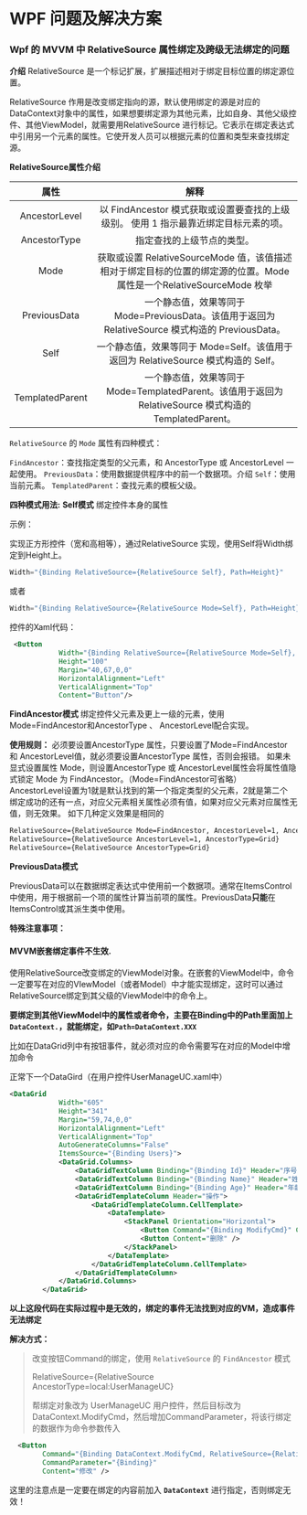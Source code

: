 # WPF 问题及解决方案

### Wpf 的 MVVM 中 RelativeSource 属性绑定及跨级无法绑定的问题

**介绍**
RelativeSource 是一个标记扩展，扩展描述相对于绑定目标位置的绑定源位置。

RelativeSource 作用是改变绑定指向的源，默认使用绑定的源是对应的DataContext对象中的属性，如果想要绑定源为其他元素，比如自身、其他父级控件、其他ViewModel，就需要用RelativeSource 进行标记。它表示在绑定表达式中引用另一个元素的属性。它使开发人员可以根据元素的位置和类型来查找绑定源。

**RelativeSource属性介绍**

|      属性       |                             解释                             |
| :-------------: | :----------------------------------------------------------: |
|  AncestorLevel  | 以 FindAncestor 模式获取或设置要查找的上级级别。 使用 1 指示最靠近绑定目标元素的项。 |
|  AncestorType   |                  指定查找的上级节点的类型。                  |
|      Mode       | 获取或设置 RelativeSourceMode 值，该值描述相对于绑定目标的位置的绑定源的位置。Mode属性是一个RelativeSourceMode 枚举 |
|  PreviousData   | 一个静态值，效果等同于 Mode=PreviousData。该值用于返回为 RelativeSource 模式构造的 PreviousData。 |
|      Self       | 一个静态值，效果等同于 Mode=Self。该值用于返回为 RelativeSource 模式构造的 Self。 |
| TemplatedParent | 一个静态值，效果等同于 Mode=TemplatedParent。该值用于返回为 RelativeSource 模式构造的 TemplatedParent。 |

`RelativeSource` 的 `Mode` 属性有四种模式：

`FindAncestor`：查找指定类型的父元素，和 AncestorType 或 AncestorLevel 一起使用。
`PreviousData`：使用数据提供程序中的前一个数据项。介绍
`Self`：使用当前元素。
`TemplatedParent`：查找元素的模板父级。

**四种模式用法:**
**Self模式**
绑定控件本身的属性

示例：

实现正方形控件（宽和高相等），通过RelativeSource 实现，使用Self将Width绑定到Height上。

```c#
Width="{Binding RelativeSource={RelativeSource Self}, Path=Height}"
```

或者
```c#
Width="{Binding RelativeSource={RelativeSource Mode=Self}, Path=Height}
```



控件的Xaml代码：

```xml
 <Button
            Width="{Binding RelativeSource={RelativeSource Mode=Self}, Path=Height}"
            Height="100"
            Margin="40,67,0,0"
            HorizontalAlignment="Left"
            VerticalAlignment="Top"
            Content="Button"/>
```



**FindAncestor模式**
绑定控件父元素及更上一级的元素，使用Mode=FindAncestor和AncestorType 、 AncestorLevel配合实现。

**使用规则：**
必须要设置AncestorType 属性，只要设置了Mode=FindAncestor 和 AncestorLevel值，就必须要设置AncestorType 属性，否则会报错。
如果未显式设置属性 Mode，则设置AncestorType 或 AncestorLevel属性会将属性值隐式锁定 Mode 为 FindAncestor。（Mode=FindAncestor可省略）
AncestorLevel设置为1就是默认找到的第一个指定类型的父元素，2就是第二个
绑定成功的还有一点，对应父元素相关属性必须有值，如果对应父元素对应属性无值，则无效果。
如下几种定义效果是相同的

```xml
RelativeSource={RelativeSource Mode=FindAncestor, AncestorLevel=1, AncestorType=Grid}
RelativeSource={RelativeSource AncestorLevel=1, AncestorType=Grid}
RelativeSource={RelativeSource AncestorType=Grid}
```

**PreviousData模式**

PreviousData可以在数据绑定表达式中使用前一个数据项。通常在ItemsControl中使用，用于根据前一个项的属性计算当前项的属性。PreviousData**只能**在ItemsControl或其派生类中使用。



**特殊注意事项：**

#### MVVM嵌套绑定事件不生效.

使用RelativeSource改变绑定的ViewModel对象。在嵌套的ViewModel中，命令一定要写在对应的VIewModel（或者Model）中才能实现绑定，这时可以通过RelativeSource绑定到其父级的ViewModel中的命令上。

**要绑定到其他ViewModel中的属性或者命令，主要在Binding中的Path里面加上`DataContext.`，就能绑定，如`Path=DataContext.XXX`**

比如在DataGrid列中有按钮事件，就必须对应的命令需要写在对应的Model中增加命令

正常下一个DataGird（在用户控件UserManageUC.xaml中）

```xml
<DataGrid
            Width="605"
            Height="341"
            Margin="59,74,0,0"
            HorizontalAlignment="Left"
            VerticalAlignment="Top"
            AutoGenerateColumns="False"
            ItemsSource="{Binding Users}">
            <DataGrid.Columns>
                <DataGridTextColumn Binding="{Binding Id}" Header="序号" />
                <DataGridTextColumn Binding="{Binding Name}" Header="姓名" />
                <DataGridTextColumn Binding="{Binding Age}" Header="年龄" />
                <DataGridTemplateColumn Header="操作">
                    <DataGridTemplateColumn.CellTemplate>
                        <DataTemplate>
                            <StackPanel Orientation="Horizontal">
                                <Button Command="{Binding ModifyCmd}" Content="修改" />
                                <Button Content="删除" />
                            </StackPanel>
                        </DataTemplate>
                    </DataGridTemplateColumn.CellTemplate>
                </DataGridTemplateColumn>
            </DataGrid.Columns>
        </DataGrid>
```

**以上这段代码在实际过程中是无效的，绑定的事件无法找到对应的VM，造成事件无法绑定**



**解决方式：**

> 改变按钮Command的绑定，使用 `RelativeSource` 的 `FindAncestor` 模式
>
> RelativeSource={RelativeSource AncestorType=local:UserManageUC}
>
> 帮绑定对象改为 UserManageUC 用户控件，然后目标改为 DataContext.ModifyCmd，然后增加CommandParameter，将该行绑定的数据作为命令参数传入

```xml
  <Button
        Command="{Binding DataContext.ModifyCmd, RelativeSource={RelativeSource AncestorType=local:UserManageUC}}"
        CommandParameter="{Binding}"
        Content="修改" />
```

这里的注意点是一定要在绑定的内容前加入 **`DataContext`** 进行指定，否则绑定无效！